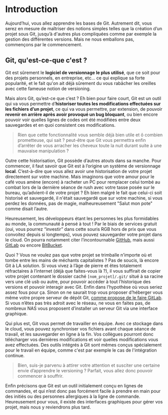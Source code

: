 # Introduction

Aujourd’hui, vous allez apprendre les bases de Git. Autrement dit, vous serez en mesure de maîtriser des notions simples telles que la création d’un projet sous Git, jusqu’à d'autres plus compliquées comme par exemple la gestion des différentes versions. Mais ne nous emballons pas, commençons par le commencement.

## Git, qu'est-ce-que c'est ?

Git est sûrement le **logiciel de versionnage le plus utilisé**, que ce soit pour des projets personnels, en entreprise, etc… ce qui explique sa forte popularité, et le fait qu'on ait déjà sûrement du vous rabâcher les oreilles avec cette fameuse notion de versioning.

Mais alors Git, qu’est-ce que c’est ? Eh bien pour faire court, Git est un outil qui va vous permettre d’**historiser toutes les modifications effectuées sur les fichiers d’un projet**, ce qui va vous permettre, par extension, de pouvoir **revenir en arrière après avoir provoqué un bug bloquant**, ou bien encore pouvoir voir quelles lignes de codes ont été modifiées entre deux sauvegardes et en quoi consistent ces modifications.

> Rien que cette fonctionnalité vous semble déjà bien utile et ô combien prometteuse, qui sait ? peut-être que Git vous permettra enfin d’arrêter de vous arracher les cheveux toute la nuit durant suite à une mauvaise manipulation ?

Outre cette historisation, Git possède d’autres atouts dans sa manche. Pour commencer, il faut savoir que Git est à l’origine un système de versionnage **local**. C’est-à-dire que vous allez avoir une historisation de votre projet directement sur votre machine.
Mais imaginons que votre amour pour le café vous amène (encore) à racheter un PC pour remplacer celui tombé au combat lors de la dernière séance de rush avec votre tasse posée sur le bureau, qu’advient-il de votre projet ? Eh bien malgré le fait que celui-ci soit historisé et sauvegardé, il n'était sauvegardé que sur votre machine, si vous perdez les données, pas de magie, malheureusement "Salut mon pote" comme disait l’autre.

Heureusement, les développeurs étant les personnes les plus formidables au monde, la communauté à pensé à tout ! Par le biais de services gratuit (oui, vous pourrez “investir” dans cette souris RGB hors de prix que vous convoitez depuis si longtemps), vous pouvez sauvegarder votre projet dans le cloud. On pourra notamment citer l’incontournable [GitHub](https://github.com/), mais aussi [GitLab](https://gitlab.com) ou encore [BitBucket](https://bitbucket.org).

Quoi ? Vous ne voulez pas que votre projet se trimballe n’importe où et tombe entre les mains de méchants capitalistes ? Pas de soucis, là encore Git à LA solution. Si vous vivez à l’âge de pierre et êtes totalement réfractaires à l’internet (déjà que faites-vous là ?), il vous suffirait de copier votre projet contenant le dossier caché `[nom_projet]/.git/` situé à sa racine vers une clé usb ou autre, pour pouvoir accéder à tout l’historique des versions et pouvoir interagir avec Git. Enfin dans l’hypothèse où vous seriez assez fous pour ça.
Sinon on ne saurait trop vous proposer d’héberger vous même votre propre serveur de dépôt Git, [comme propose de le faire GitLab](https://about.gitlab.com/pricing/#self-managed). Si vous n’êtes pas très adroit avec le réseau, ne vous en faites pas, de nombreux NAS vous proposent d’installer un serveur Git via une interface graphique.

Qui plus est, Git vous permet de travailler en équipe. Avec ce stockage dans le cloud, vous pouvez synchroniser vos fichiers avant chaque séance de travail, et les sauvegarder en ligne à la fin. Vos collègues pourront donc télécharger vos dernières modifications et voir quelles modifications vous avez effectuées. Des outils intégrés à Git sont mêmes conçus spécialement pour le travail en équipe, comme c'est par exemple le cas de l'intégration continue.

> Bien, suis-je parvenu à attirer votre attention et susciter une certaine envie d’apprendre le versioning ? Parfait, vous allez donc pouvoir commencer à souffrir.

Enfin précisons que Git est un outil initialement conçu en lignes de commandes, et qui n’est donc pas forcément facile à prendre en main pour des initiés ou des personnes allergiques à la ligne de commande. Heureusement pour vous, il existe des interfaces graphiques pour gérer vos projet, mais nous y reviendrons plus tard.
